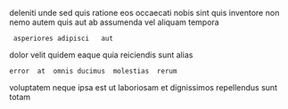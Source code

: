 <!--
title: Phased motivating groupware
author: Meaghan
date: 2014-08-06-1350
link: 2014-08-06-1350-phased-motivating-groupware
tags: [rainbows,params,search,icons]
-->

deleniti unde sed 
  quis ratione    eos
 occaecati nobis sint quis inventore  non 
  nemo autem quis  aut ab
assumenda vel aliquam tempora
 	 asperiores adipisci   aut
dolor velit quidem eaque
quia reiciendis sunt alias
 	error  at  omnis ducimus  molestias  rerum
voluptatem neque ipsa est ut laboriosam et
dignissimos repellendus sunt totam